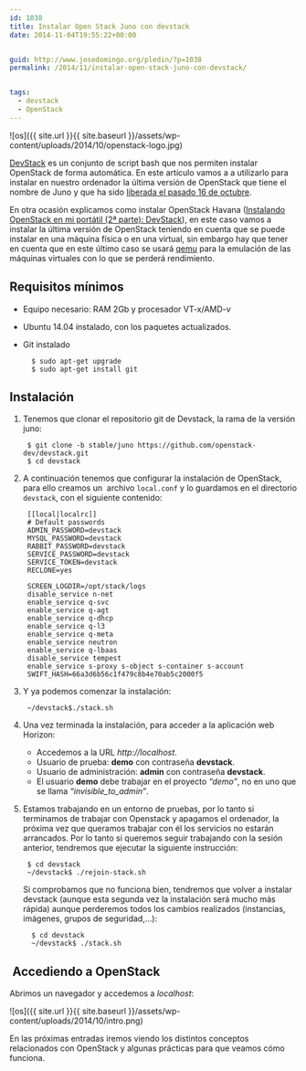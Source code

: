 ```yaml
---
id: 1038
title: Instalar Open Stack Juno con devstack
date: 2014-11-04T19:55:22+00:00


guid: http://www.josedomingo.org/pledin/?p=1038
permalink: /2014/11/instalar-open-stack-juno-con-devstack/


tags:
  - devstack
  - OpenStack
---
```

![os]({{ site.url }}{{ site.baseurl }}/assets/wp-content/uploads/2014/10/openstack-logo.jpg)

[DevStack](http://devstack.org/) es un conjunto de script bash que nos permiten instalar OpenStack de forma automática. En este artículo vamos a a utilizarlo para instalar en nuestro ordenador la última versión de OpenStack que tiene el nombre de Juno y que ha sido [liberada el pasado 16 de octubre](https://www.openstack.org/software/roadmap/).

En otra ocasión explicamos como instalar OpenStack Havana ([Instalando OpenStack en mi portátil (2ª parte): DevStack](http://www.josedomingo.org/pledin/2014/03/instalando-openstack-en-mi-portatil-2a-parte-devstack/ "Instalando OpenStack en mi portátil (2ª parte): DevStack")), en este caso vamos a instalar la última versión de OpenStack teniendo en cuenta que se puede instalar en una máquina física o en una virtual, sin embargo hay que tener en cuenta que en este último caso se usará [qemu](http://es.wikipedia.org/wiki/QEMU) para la emulación de las máquinas virtuales con lo que se perderá rendimiento.

## Requisitos mínimos 

* Equipo necesario: RAM 2Gb y procesador VT-x/AMD-v
* Ubuntu 14.04 instalado, con los paquetes actualizados.
* Git instalado 

        $ sudo apt-get upgrade
        $ sudo apt-get install git

## Instalación 

1. Tenemos que clonar el repositorio git de Devstack, la rama de la versión juno: 

        $ git clone -b stable/juno https://github.com/openstack-dev/devstack.git
        $ cd devstack 
2. A continuación tenemos que configurar la instalación de OpenStack, para ello creamos un  archivo `local.conf` y lo guardamos en el directorio `devstack`, con el siguiente contenido: 

        [[local|localrc]]
        # Default passwords
        ADMIN_PASSWORD=devstack
        MYSQL_PASSWORD=devstack
        RABBIT_PASSWORD=devstack
        SERVICE_PASSWORD=devstack
        SERVICE_TOKEN=devstack
        RECLONE=yes
        
        SCREEN_LOGDIR=/opt/stack/logs
        disable_service n-net
        enable_service q-svc
        enable_service q-agt
        enable_service q-dhcp
        enable_service q-l3
        enable_service q-meta
        enable_service neutron
        enable_service q-lbaas
        disable_service tempest
        enable_service s-proxy s-object s-container s-account
        SWIFT_HASH=66a3d6b56c1f479c8b4e70ab5c2000f5

3. Y ya podemos comenzar la instalación: 

        ~/devstack$./stack.sh

4. Una vez terminada la instalación, para acceder a la aplicación web Horizon: 
    * Accedemos a la URL _http://localhost_.
    * Usuario de prueba: **demo** con contraseña **devstack**.
    * Usuario de administración: **admin** con contraseña **devstack**.
    * El usuario **demo** debe trabajar en el proyecto _“demo”_, no en uno que se llama _“invisible\_to\_admin”_.

5. Estamos trabajando en un entorno de pruebas, por lo tanto si terminamos de trabajar con Openstack y apagamos el ordenador, la próxima vez que queramos trabajar con él los servicios no estarán arrancados. Por lo tanto si queremos seguir trabajando con la sesión anterior, tendremos que ejecutar la siguiente instrucción: 
         
        $ cd devstack
        ~/devstack$ ./rejoin-stack.sh

    Si comprobamos que no funciona bien, tendremos que volver a instalar devstack (aunque esta segunda vez la instalación será mucho más rápida) aunque perderemos todos los cambios realizados (instancias, imágenes, grupos de seguridad,…):
    
         $ cd devstack
         ~/devstack$ ./stack.sh

##  Accediendo a OpenStack

Abrimos un navegador y accedemos a _localhost_:

![os]({{ site.url }}{{ site.baseurl }}/assets/wp-content/uploads/2014/10/intro.png)

En las próximas entradas iremos viendo los distintos conceptos relacionados con OpenStack y algunas prácticas para que veamos cómo funciona.

